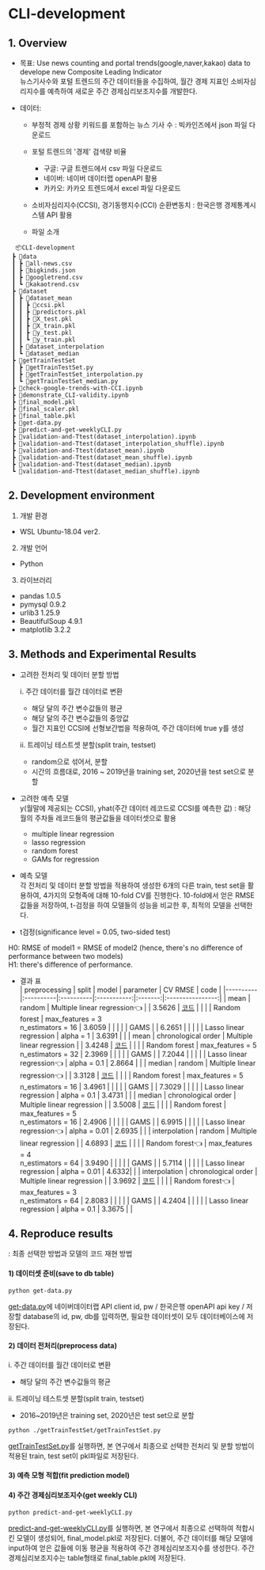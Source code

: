 # CLI-development
## 1. Overview

- 목표: Use news counting and portal trends(google,naver,kakao) data to develope new Composite Leading Indicator <br>
뉴스기사수와 포털 트렌드의 주간 데이터들을 수집하여, 월간 경제 지표인 소비자심리지수를 예측하여 새로운 주간 경제심리보조지수를 개발한다. 

- 데이터: 
  - 부정적 경제 상황 키워드를 포함하는 뉴스 기사 수
  : 빅카인즈에서 json 파일 다운로드
  - 포털 트렌드의 '경제' 검색량 비율
    - 구글: 구글 트렌드에서 csv 파일 다운로드
    - 네이버: 네이버 데이터랩 openAPI 활용
    - 카카오: 카카오 트렌드에서 excel 파일 다운로드
  - 소비자심리지수(CCSI), 경기동행지수(CCI) 순환변동치
  : 한국은행 경제통계시스템 API 활용

  - 파일 소개
```
  📦CLI-development
 ┣ 📂data
 ┃ ┣ 📜all-news.csv
 ┃ ┣ 📜bigkinds.json
 ┃ ┣ 📜googletrend.csv
 ┃ ┗ 📜kakaotrend.csv
 ┣ 📂dataset
 ┃ ┣ 📂dataset_mean
 ┃ ┃ ┣ 📜ccsi.pkl
 ┃ ┃ ┣ 📜predictors.pkl
 ┃ ┃ ┣ 📜X_test.pkl
 ┃ ┃ ┣ 📜X_train.pkl
 ┃ ┃ ┣ 📜y_test.pkl
 ┃ ┃ ┗ 📜y_train.pkl
 ┃ ┣ 📂dataset_interpolation
 ┃ ┗ 📂dataset_median
 ┣ 📂getTrainTestSet
 ┃ ┣ 📜getTrainTestSet.py
 ┃ ┣ 📜getTrainTestSet_interpolation.py
 ┃ ┗ 📜getTrainTestSet_median.py
 ┣ 📜check-google-trends-with-CCI.ipynb
 ┣ 📜demonstrate_CLI-validity.ipynb
 ┣ 📜final_model.pkl
 ┣ 📜final_scaler.pkl
 ┣ 📜final_table.pkl
 ┣ 📜get-data.py
 ┣ 📜predict-and-get-weeklyCLI.py
 ┣ 📜validation-and-Ttest(dataset_interpolation).ipynb
 ┣ 📜validation-and-Ttest(dataset_interpolation_shuffle).ipynb
 ┣ 📜validation-and-Ttest(dataset_mean).ipynb
 ┣ 📜validation-and-Ttest(dataset_mean_shuffle).ipynb
 ┣ 📜validation-and-Ttest(dataset_median).ipynb
 ┗ 📜validation-and-Ttest(dataset_median_shuffle).ipynb
```

## 2. Development environment
1) 개발 환경
- WSL Ubuntu-18.04 ver2.
2) 개발 언어
- Python 
3) 라이브러리
- pandas 1.0.5
- pymysql 0.9.2
- urlib3 1.25.9
- BeautifulSoup 4.9.1
- matplotlib 3.2.2

## 3. Methods and Experimental Results

- 고려한 전처리 및 데이터 분할 방법

  i. 주간 데이터를 월간 데이터로 변환 
    - 해당 달의 주간 변수값들의 평균
    - 해당 달의 주간 변수값들의 중앙값
    - 월간 지표인 CCSI에 선형보간법을 적용하여, 주간 데이터에 true y를 생성 

  ii. 트레이닝 테스트셋 분할(split train, testset)
    - random으로 섞어서, 분할
    - 시간의 흐름대로, 2016 ~ 2019년을 training set, 2020년을 test set으로 분할

- 고려한 예측 모델 <br>
y(월말에 제공되는 CCSI), yhat(주간 데이터 레코드로 CCSI를 예측한 값)
: 해당 월의 주차들 레코드들의 평균값들을 데이터셋으로 활용
    - multiple linear regression
    - lasso regression
    - random forest
    - GAMs for regression

- 예측 모델 <br>
각 전처리 및 데이터 분할 방법을 적용하여 생성한 6개의 다른 train, test set을 활용하여, 4가지의 모형족에 대해 10-fold CV를 진행한다. 10-fold에서 얻은 RMSE값들을 저장하여, t-검정을 하여 모델들의 성능을 비교한 후, 최적의 모델을 선택한다. 

- t검정(significance level = 0.05, two-sided test) <br>

H0: RMSE of model1 = RMSE of model2 (hence, there's no difference of performance between two models) <br>
H1: there's difference of performance.

- 결과 표 <br>
| preprocessing | split | model | parameter | CV RMSE | code |
|----------|:----------|:----------|:-----------:|:-------:|:----------------:|
| mean | random | Multiple linear regression:point_left: |  | 3.5626 | [코드](https://github.com/2hyes/CLI-development/blob/master/validation-and-Ttest(dataset_mean_shuffle).ipynb) |
| | | Random forest | max_features = 3<br>n_estimators = 16 |  3.6059  |  |
| | | GAMS |  | 6.2651 | |
| | | Lasso linear regression | alpha = 1 | 3.6391 |  |
| mean | chronological order | Multiple linear regression |  | 3.4248 | [코드](https://github.com/2hyes/CLI-development/blob/master/validation-and-Ttest(dataset_mean).ipynb) |
| | | Random forest | max_features = 5<br>n_estimators = 32 |  2.3969  |  |
| | | GAMS |  | 7.2044 |    |
| | | Lasso linear regression:point_left: | alpha = 0.1  | 2.8664 |  |
| median | random | Multiple linear regression:point_left: |  | 3.3128 | [코드](https://github.com/2hyes/CLI-development/blob/master/validation-and-Ttest(dataset_median_shuffle).ipynb) |
| | | Random forest | max_features = 5<br>n_estimators = 16 |  3.4961  |  |
| | | GAMS |  | 7.3029 |    |
| | | Lasso linear regression | alpha = 0.1  | 3.4731 |  |
| median | chronological order | Multiple linear regression |  | 3.5008 | [코드](https://github.com/2hyes/CLI-development/blob/master/validation-and-Ttest(dataset_median).ipynb) |
| | | Random forest | max_features = 5<br>n_estimators = 16 |  2.4906  |  |
| | | GAMS |  | 6.9915 |    |
| | | Lasso linear regression:point_left: | alpha = 0.01  | 2.6935 |  |
| interpolation | random | Multiple linear regression |  | 4.6893 | [코드](https://github.com/2hyes/CLI-development/blob/master/validation-and-Ttest(dataset_interpolation).ipynb) |
| | | Random forest:point_left: | max_features = 4<br>n_estimators = 64 |  3.9490  |  |
| | | GAMS |  | 5.7114 |    |
| | | Lasso linear regression | alpha = 0.01  | 4.6332|  |
| interpolation | chronological order | Multiple linear regression |  | 3.9692 | [코드](https://github.com/2hyes/CLI-development/blob/master/validation-and-Ttest(dataset_interpolation).ipynb) |
| | | Random forest:point_left: | max_features = 3<br>n_estimators = 64 |  2.8083  |  |
| | | GAMS |  | 4.2404 |    |
| | | Lasso linear regression | alpha = 0.1  | 3.3675 |  |


## 4. Reproduce results
: 최종 선택한 방법과 모델의 코드 재현 방법

#### 1) 데이터셋 준비(save to db table)
```
python get-data.py
```
[get-data.py](https://github.com/2hyes/CLI-development/blob/master/get-data.py)에 네이버데이터랩 API client id, pw / 한국은행 openAPI api key / 저장할 database의 id, pw, db를 입력하면, 필요한 데이터셋이 모두 데이터베이스에 저장된다.

#### 2) 데이터 전처리(preprocess data)

i. 주간 데이터를 월간 데이터로 변환 
- 해당 달의 주간 변수값들의 평균

ii. 트레이닝 테스트셋 분할(split train, testset)
- 2016~2019년은 training set, 2020년은 test set으로 분할
```
python ./getTrainTestSet/getTrainTestSet.py
```
[getTrainTestSet.py](https://github.com/2hyes/CLI-development/blob/master/getTrainTestSet/getTrainTestSet.py)를 실행하면, 본 연구에서 최종으로 선택한 전처리 및 분할 방법이 적용된 train, test set이 pkl파일로 저장된다.

#### 3) 예측 모형 적합(fit prediction model)
#### 4) 주간 경제심리보조지수(get weekly CLI) 
```
python predict-and-get-weeklyCLI.py
```
[predict-and-get-weeklyCLI.py](https://github.com/2hyes/CLI-development/blob/master/predict-and-get-weeklyCLI.py)를 실행하면, 본 연구에서 최종으로 선택하여 적합시킨 모델이 생성되어, final_model.pkl로 저장된다. 더불어, 주간 데이터를 해당 모델에 input하여 얻은 값들에 이동 평균을 적용하여 주간 경제심리보조지수를 생성한다. 주간 경제심리보조지수는 table형태로 final_table.pkl에 저장된다.
